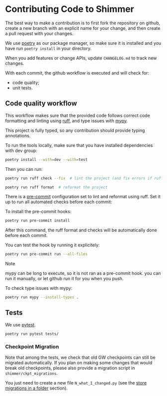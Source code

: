 # Contributing Code to Shimmer

The best way to make a contribution is to first fork the repository on github, 
create a new branch with an explicit name for your change, and then create a pull request with your changes.

We use [poetry](https://python-poetry.org/) as our package manager, 
so make sure it is installed and you have run `poetry install` in your directory.

When you add features or change APIs, update `CHANGELOG.md` to track new changes.

With each commit, the github workflow is executed and will check for:
- code quality;
- unit tests.

## Code quality workflow
This workflow makes sure that the provided code follows correct code formatting
and linting using [ruff](https://github.com/astral-sh/ruff),
and type issues with [mypy](https://github.com/python/mypy).

This project is fully typed, so any contribution should provide typing annotations.

To run the tools locally, make sure that you have installed dependencies with dev group:
```sh
poetry install --with=dev --with=test
```

Then you can run:
```sh
poetry run ruff check --fix  # lint the project (and fix errors if ruff can)
```
```sh
poetry run ruff format  # reformat the project
```

There is a [pre-commit](https://pre-commit.com/) configuration set to lint and
reformat using ruff. Set it up to run all automated checks before each commit:

To install the pre-commit hooks:
```sh
poetry run pre-commit install
```
After this command, the ruff format and checks will be automatically done before
each commit.

You can test the hook by running it explicitely:
```sh
poetry run pre-commit run --all-files
```

> [!NOTE]
> mypy can be long to execute, so it is not ran as a pre-commit hook.
> you can run it manually, or let github run it for you when you push.

To check type issues with mypy:
```sh
poetry run mypy --install-types .
```

## Tests
We use [pytest](https://github.com/pytest-dev/pytest/).

```sh
poetry run pytest tests/
```

### Checkpoint Migration
Note that among the tests, we check that old GW checkpoints can still be migrated
automatically. If you plan on making some changes that would break old checkpoints,
please also provide a migration script in `shimmer/ckpt_migrations`.

You just need to create a new file `N_what_I_changed.py` (see
the [store migrations in a folder](https://github.com/bdvllrs/migrate-ckpt?tab=readme-ov-file#store-migrations-in-a-folder) section).
